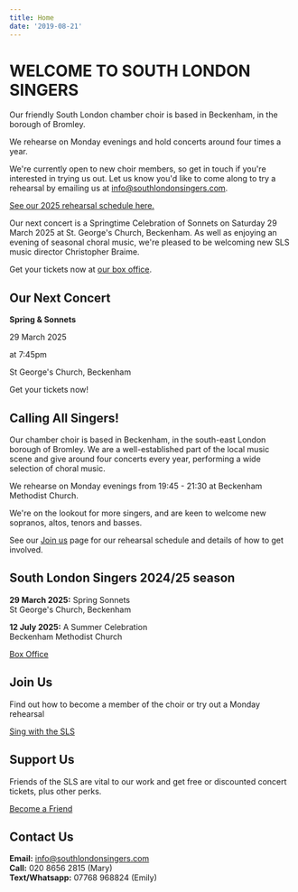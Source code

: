 ```yaml
---
title: Home
date: '2019-08-21'
---
```


# **WELCOME TO SOUTH LONDON SINGERS**

Our friendly South London chamber choir is based in Beckenham, in the borough of Bromley.

We rehearse on Monday evenings and hold concerts around four times a year.

We're currently open to new choir members, so get in touch if you're interested in trying us out. Let us know you'd like to come along to try a rehearsal by emailing us at <info@southlondonsingers.com>.

[See our 2025 rehearsal schedule here.](documents/schedule-2025-spring-summer.pdf)

Our next concert is a Springtime Celebration of Sonnets on Saturday 29 March 2025 at St. George's Church, Beckenham. As well as enjoying an evening of seasonal choral music, we're pleased to be welcoming new SLS music director Christopher Braime.

Get your tickets now at [our box office](box-office).

## Our Next Concert

**Spring & Sonnets**

29 March 2025

at 7:45pm

St George's Church, Beckenham

Get your tickets now!

## Calling All Singers!

Our chamber choir is based in Beckenham, in the south-east London borough of Bromley. We are a well-established part of the local music scene and give around four concerts every year, performing a wide selection of choral music.

We rehearse on Monday evenings from 19:45 - 21:30 at Beckenham Methodist Church.

We're on the lookout for more singers, and are keen to welcome new sopranos, altos, tenors and basses.

See our [Join us](join-us) page for our rehearsal schedule and details of how to get involved.

## South London Singers 2024/25 season

**29 March 2025:** Spring Sonnets<br>
St George's Church, Beckenham

**12 July 2025:** A Summer Celebration<br>
Beckenham Methodist Church

[Box Office](box-office)

## Join Us

Find out how to become a member of the choir or try out a Monday rehearsal

[Sing with the SLS](join-us)

## Support Us

Friends of the SLS are vital to our work and get free or discounted concert tickets, plus other perks.

[Become a Friend](friends)

## Contact Us

**Email:** <info@southlondonsingers.com><br>
**Call:** 020 8656 2815 (Mary)<br>
**Text/Whatsapp:** 07768 968824 (Emily)
